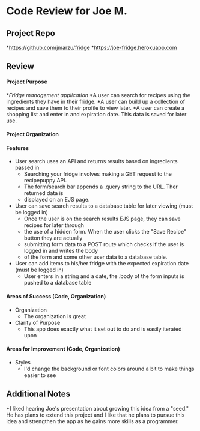 # Code Review for Joe M.

## Project Repo

*https://github.com/jmarzu/fridge
*https://joe-fridge.herokuapp.com

## Review

#### Project Purpose

**Fridge management application*
*A user can search for recipes using the ingredients they have in their fridge.
*A user can build up a collection of recipes and save them to their profile to view later.
*A user can create a shopping list and enter in and expiration date. This data is saved for later use.

#### Project Organization

#### Features

* User search uses an API and returns results based on ingredients passed in
  * Searching your fridge involves making a GET request to the recipepuppy API. 
  * The form/search bar appends a .query string to the URL. Ther returned data is
  * displayed on an EJS page.
* User can save search results to a database table for later viewing (must be logged in)
  * Once the user is on the search results EJS page, they can save recipes for later through
  * the use of a hidden form. When the user clicks the "Save Recipe" button they are actually
  * submitting form data to a POST route which checks if the user is logged in and writes the body
  * of the form and some other user data to a database table.
* User can add items to his/her fridge with the expected expiration date (must be logged in)
  * User enters in a string and a date, the .body of the form inputs is pushed to a database table

#### Areas of Success (Code, Organization)

* Organization
  * The organization is great
* Clarity of Purpose
  * This app does exactly what it set out to do and is easily iterated upon

#### Areas for Improvement (Code, Organization)

* Styles
  * I'd change the background or font colors around a bit to make things easier to see

## Additional Notes

*I liked hearing Joe's presentation about growing this idea from a "seed." He has plans to extend this project and I like that he plans to pursue this idea and strengthen the app as he gains more skills as a programmer.
